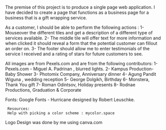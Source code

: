 The premise of this project is to produce a single page web application. I have decided to create a page that functions as a business page for a business that is a gift wrapping service. 

As a customer, I should be able to perform the following actions :
    1- Mouseover the different tiles and get a description of a different type of services available.
    2- The middle tile will offer text for more information and when clicked it should reveal a form that the potential customer can fillout an order on.
    3- The footer should allow me to enter testimonials of the service I received and a rating of stars for future customers to see. 




All images are from Pexels.com and are from the following contributors:
    1- Pexels.com - Miguel A. Padrinan , blurred lights.
    2- Kampus Production- Baby Shower
    3- Photomix Company, Anniversary dinner
    4- Agung Pandit Wiguna , wedding reception
    5- George Dolgikh, Birthday
    6- Monstera, Thank You gift
    7- Roman Odintsov, Holiday presents
    8- Rodnae Productions, Graduation & Corporate


Fonts:
    Google Fonts - Hurricane designed by Robert Leuschke.

     Resources: 
     Help with picking a color scheme : mycolor.space 

Logo Design was done by me using canva.com